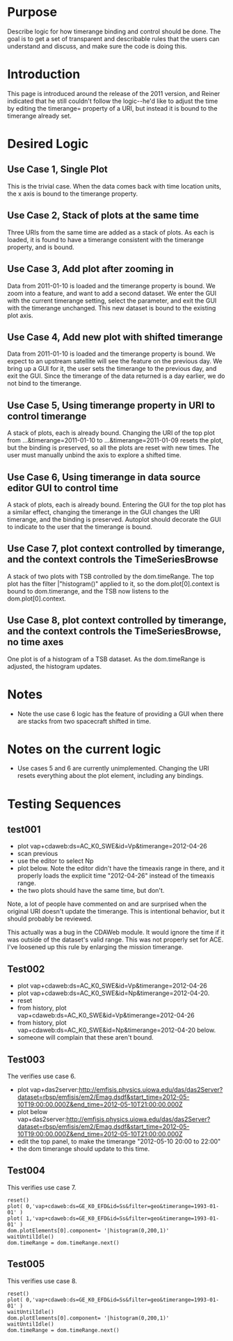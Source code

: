 # Purpose

Describe logic for how timerange binding and control should be done. The
goal is to get a set of transparent and describable rules that the users
can understand and discuss, and make sure the code is doing this.

# Introduction

This page is introduced around the release of the 2011 version, and
Reiner indicated that he still couldn't follow the logic--he'd like to
adjust the time by editing the timerange= property of a URI, but instead
it is bound to the timerange already set.

# Desired Logic

## Use Case 1, Single Plot

This is the trivial case. When the data comes back with time location
units, the x axis is bound to the timerange property.

## Use Case 2, Stack of plots at the same time

Three URIs from the same time are added as a stack of plots. As each is
loaded, it is found to have a timerange consistent with the timerange
property, and is bound.

## Use Case 3, Add plot after zooming in

Data from 2011-01-10 is loaded and the timerange property is bound. We
zoom into a feature, and want to add a second dataset. We enter the GUI
with the current timerange setting, select the parameter, and exit the
GUI with the timerange unchanged. This new dataset is bound to the
existing plot axis.

## Use Case 4, Add new plot with shifted timerange

Data from 2011-01-10 is loaded and the timerange property is bound. We
expect to an upstream satellite will see the feature on the previous
day. We bring up a GUI for it, the user sets the timerange to the
previous day, and exit the GUI. Since the timerange of the data returned
is a day earlier, we do not bind to the timerange.

## Use Case 5, Using timerange property in URI to control timerange

A stack of plots, each is already bound. Changing the URI of the top
plot from ...\&timerange=2011-01-10 to ...\&timerange=2011-01-09 resets
the plot, but the binding is preserved, so all the plots are reset with
new times. The user must manually unbind the axis to explore a shifted
time.

## Use Case 6, Using timerange in data source editor GUI to control time

A stack of plots, each is already bound. Entering the GUI for the top
plot has a similar effect, changing the timerange in the GUI changes the
URI timerange, and the binding is preserved. Autoplot should decorate
the GUI to indicate to the user that the timerange is bound.

## Use Case 7, plot context controlled by timerange, and the context controls the TimeSeriesBrowse

A stack of two plots with TSB controlled by the dom.timeRange. The top
plot has the filter |"histogram()" applied to it, so the
dom.plot\[0\].context is bound to dom.timerange, and the TSB now listens
to the dom.plot\[0\].context.

## Use Case 8, plot context controlled by timerange, and the context controls the TimeSeriesBrowse, no time axes

One plot is of a histogram of a TSB dataset. As the dom.timeRange is
adjusted, the histogram updates.

# Notes

  - Note the use case 6 logic has the feature of providing a GUI when
    there are stacks from two spacecraft shifted in time.

# Notes on the current logic

  - Use cases 5 and 6 are currently unimplemented. Changing the URI
    resets everything about the plot element, including any bindings.

# Testing Sequences

## test001

  - plot vap+cdaweb:ds=AC\_K0\_SWE\&id=Vp\&timerange=2012-04-26
  - scan previous
  - use the editor to select Np
  - plot below. Note the editor didn't have the timeaxis range in there,
    and it properly loads the explicit time "2012-04-26" instead of the
    timeaxis range.
  - the two plots should have the same time, but don't.

Note, a lot of people have commented on and are surprised when the
original URI doesn't update the timerange. This is intentional behavior,
but it should probably be reviewed.

This actually was a bug in the CDAWeb module. It would ignore the time
if it was outside of the dataset's valid range. This was not properly
set for ACE. I've loosened up this rule by enlarging the mission
timerange.

## Test002

  - plot vap+cdaweb:ds=AC\_K0\_SWE\&id=Vp\&timerange=2012-04-26
  - plot vap+cdaweb:ds=AC\_K0\_SWE\&id=Np\&timerange=2012-04-20.
  - reset
  - from history, plot
    vap+cdaweb:ds=AC\_K0\_SWE\&id=Vp\&timerange=2012-04-26
  - from history, plot
    vap+cdaweb:ds=AC\_K0\_SWE\&id=Np\&timerange=2012-04-20 below.
  - someone will complain that these aren't bound.

## Test003

The verifies use case 6.

  - plot
    vap+das2server:<http://emfisis.physics.uiowa.edu/das/das2Server?dataset=rbsp/emfisis/em2/Emag.dsdf&start_time=2012-05-10T19:00:00.000Z&end_time=2012-05-10T21:00:00.000Z>
  - plot below
    vap+das2server:<http://emfisis.physics.uiowa.edu/das/das2Server?dataset=rbsp/emfisis/em2/Emag.dsdf&start_time=2012-05-10T19:00:00.000Z&end_time=2012-05-10T21:00:00.000Z>
  - edit the top panel, to make the timerange "2012-05-10 20:00 to
    22:00"
  - the dom timerange should update to this time.

## Test004

This verifies use case 7.

```
reset()
plot( 0,'vap+cdaweb:ds=GE_K0_EFD&id=Ss&filter=geo&timerange=1993-01-01' )
plot( 1,'vap+cdaweb:ds=GE_K0_EFD&id=Ss&filter=geo&timerange=1993-01-01' )
dom.plotElements[0].component= '|histogram(0,200,1)'
waitUntilIdle()
dom.timeRange = dom.timeRange.next()
```

## Test005

This verifies use case 8.

```
reset()
plot( 0,'vap+cdaweb:ds=GE_K0_EFD&id=Ss&filter=geo&timerange=1993-01-01' )
waitUntilIdle()
dom.plotElements[0].component= '|histogram(0,200,1)'
waitUntilIdle()
dom.timeRange = dom.timeRange.next()
```

